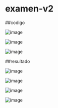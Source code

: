 # examen-v2

##codigo

![image](https://github.com/user-attachments/assets/64628408-11e9-486b-b67c-404a321138c7)

![image](https://github.com/user-attachments/assets/bcf381dd-dc78-4a5d-bc29-0ef61794bd82)

![image](https://github.com/user-attachments/assets/e82ef54a-0f4e-4120-8f17-45a5620aa8ac)

##resultado

![image](https://github.com/user-attachments/assets/446c49fe-50c1-4da8-9c78-3a6b65091f7c)

![image](https://github.com/user-attachments/assets/659146e9-db5d-4d44-b19b-ddce97e67756)

![image](https://github.com/user-attachments/assets/59322c7b-5d26-4db1-a62c-22345ddd3fa3)

![image](https://github.com/user-attachments/assets/eee21df8-419b-439d-9826-d790655f54c4)

